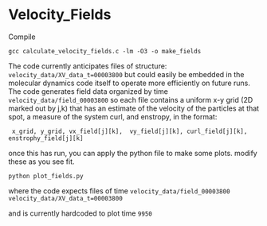 # Velocity_Fields

Compile

```gcc calculate_velocity_fields.c -lm -O3 -o make_fields```

The code currently anticipates files of structure:
```velocity_data/XV_data_t=00003800```
but could easily be embedded in the molecular dynamics code itself to operate more efficiently on future runs.
The code generates field data organized by time
```velocity_data/field_00003800```
so each file contains a uniform x-y grid (2D marked out by j,k)
that has an estimate of the velocity of the particles at that spot, a measure of the system curl, and enstropy, in the format:

``` x_grid, y_grid, vx_field[j][k],  vy_field[j][k], curl_field[j][k], enstrophy_field[j][k]```

once this has run, you can apply the python file to make some plots.  modify these as you see fit.

```python plot_fields.py```

where the code expects files of time
```velocity_data/field_00003800```
```velocity_data/XV_data_t=00003800```

and is currently hardcoded to plot time ```9950```
